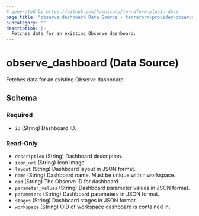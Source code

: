 ```yaml
---
# generated by https://github.com/hashicorp/terraform-plugin-docs
page_title: "observe_dashboard Data Source - terraform-provider-observe"
subcategory: ""
description: |-
  Fetches data for an existing Observe dashboard.
---
```


# observe_dashboard (Data Source)

Fetches data for an existing Observe dashboard.



<!-- schema generated by tfplugindocs -->
## Schema

### Required

- `id` (String) Dashboard ID.

### Read-Only

- `description` (String) Dashboard description.
- `icon_url` (String) Icon image.
- `layout` (String) Dashboard layout in JSON format.
- `name` (String) Dashboard name. Must be unique within workspace.
- `oid` (String) The Observe ID for dashboard.
- `parameter_values` (String) Dashboard parameter values in JSON format.
- `parameters` (String) Dashboard parameters in JSON format.
- `stages` (String) Dashboard stages in JSON format.
- `workspace` (String) OID of workspace dashboard is contained in.
